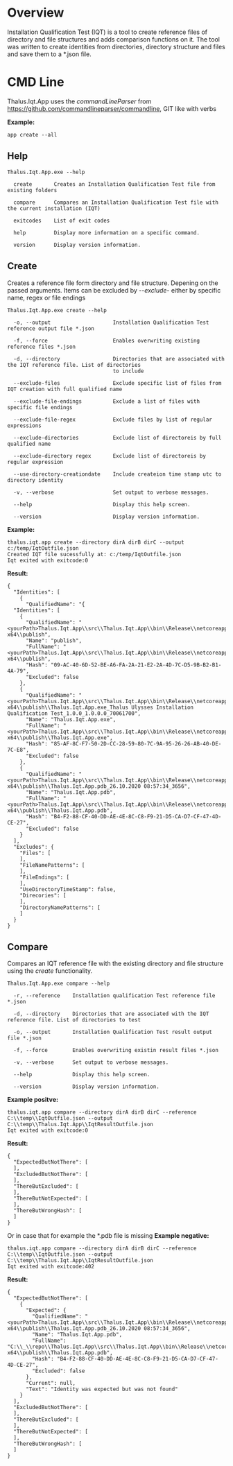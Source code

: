 # Overview
Installation Qualification Test (IQT) is a tool to create reference files of directory and
file structures and adds comparison functions on it.
The tool was written to create identities from directories, directory structure and files
and save them to a *.json file.

# CMD Line

Thalus.Iqt.App uses the *commandLineParser* from https://github.com/commandlineparser/commandline, GIT like with verbs

**Example:**
```
app create --all
```

## Help
```
Thalus.Iqt.App.exe --help

  create       Creates an Installation Qualification Test file from existing folders

  compare      Compares an Installation Qualification Test file with the current installation (IQT)

  exitcodes    List of exit codes

  help         Display more information on a specific command.

  version      Display version information.
  ```
## Create
Creates a reference file form directory and file structure. Depening on the passed arguments. Items can be excluded by *--exclude-* either by specific name, regex or file endings
```
Thalus.Iqt.App.exe create --help

  -o, --output                    Installation Qualification Test reference output file *.json

  -f, --force                     Enables overwriting existing reference files *.json

  -d, --directory                 Directories that are associated with the IQT reference file. List of directories
                                  to include

  --exclude-files                 Exclude specific list of files from IQT creation with full qualified name

  --exclude-file-endings          Exclude a list of files with specific file endings

  --exclude-file-regex            Exclude files by list of regular expressions

  --exclude-directories           Exclude list of directoreis by full qualified name

  --exclude-directory regex       Exclude list of directoreis by regular expression

  --use-directory-creationdate    Include createion time stamp utc to directory identity

  -v, --verbose                   Set output to verbose messages.

  --help                          Display this help screen.

  --version                       Display version information.
```
**Example:**
```
thalus.iqt.app create --directory dirA dirB dirC --output  c:/temp/IqtOutfile.json
Created IQT file sucessfully at: c:/temp/IqtOutfile.json
Iqt exited with exitcode:0
```
**Result:**
```
{
  "Identities": [
    {
      "QualifiedName": "{
  "Identities": [
    {
      "QualifiedName": "<yourPath>Thalus.Iqt.App\\src\\Thalus.Iqt.App\\bin\\Release\\netcoreapp3.1\\win-x64\\publish",
      "Name": "publish",
      "FullName": "<yourPath>Thalus.Iqt.App\\src\\Thalus.Iqt.App\\bin\\Release\\netcoreapp3.1\\win-x64\\publish",
      "Hash": "09-AC-40-6D-52-BE-A6-FA-2A-21-E2-2A-4D-7C-D5-9B-B2-B1-4A-79",
      "Excluded": false
    },
    {
      "QualifiedName": "<yourPath>Thalus.Iqt.App\\src\\Thalus.Iqt.App\\bin\\Release\\netcoreapp3.1\\win-x64\\publish\\Thalus.Iqt.App.exe_Thalus Ulysses Installation Qualification Test_1.0.0_1.0.0.0_70061700",
      "Name": "Thalus.Iqt.App.exe",
      "FullName": "<yourPath>Thalus.Iqt.App\\src\\Thalus.Iqt.App\\bin\\Release\\netcoreapp3.1\\win-x64\\publish\\Thalus.Iqt.App.exe",
      "Hash": "85-AF-8C-F7-50-2D-CC-28-59-80-7C-9A-95-26-26-AB-40-DE-7C-E8",
      "Excluded": false
    },
    {
      "QualifiedName": "<yourPath>Thalus.Iqt.App\\src\\Thalus.Iqt.App\\bin\\Release\\netcoreapp3.1\\win-x64\\publish\\Thalus.Iqt.App.pdb_26.10.2020 08:57:34_3656",
      "Name": "Thalus.Iqt.App.pdb",
      "FullName": "<yourPath>Thalus.Iqt.App\\src\\Thalus.Iqt.App\\bin\\Release\\netcoreapp3.1\\win-x64\\publish\\Thalus.Iqt.App.pdb",
      "Hash": "B4-F2-88-CF-40-DD-AE-4E-8C-C8-F9-21-D5-CA-D7-CF-47-4D-CE-27",
      "Excluded": false
    }
  ],
  "Excludes": {
    "Files": [
    ],
    "FileNamePatterns": [
    ],
    "FileEndings": [
    ],
    "UseDirectoryTimeStamp": false,
    "Direcories": [
    ],
    "DirectoryNamePatterns": [
    ]
  }
}
```
## Compare
Compares an IQT reference file with the existing directory and file structure using the *create* functionality.

```
Thalus.Iqt.App.exe compare --help

  -r, --reference    Installation qualification Test reference file *.json

  -d, --directory    Directories that are associated with the IQT reference file. List of directories to test

  -o, --output       Installation Qualification Test result output file *.json

  -f, --force        Enables overwriting existin result files *.json

  -v, --verbose      Set output to verbose messages.

  --help             Display this help screen.

  --version          Display version information.
```
**Example positve:**
```
thalus.iqt.app compare --directory dirA dirB dirC --reference C:\\temp\\IqtOutfile.json --output C:\\temp\\Thalus.Iqt.App\\IqtResultOutfile.json
Iqt exited with exitcode:0
```
**Result:**
```
{
  "ExpectedButNotThere": [
  ],
  "ExcludedButNotThere": [
  ],
  "ThereButExcluded": [
  ],
  "ThereButNotExpected": [
  ],
  "ThereButWrongHash": [
  ]
}
```
Or in case that for example the *.pdb file is missing
**Example negative:**
```
thalus.iqt.app compare --directory dirA dirB dirC --reference C:\\temp\\IqtOutfile.json --output C:\\temp\\Thalus.Iqt.App\\IqtResultOutfile.json
Iqt exited with exitcode:402
```
**Result:**
```
{
  "ExpectedButNotThere": [
    {
      "Expected": {
        "QualifiedName": "<yourPath>Thalus.Iqt.App\\src\\Thalus.Iqt.App\\bin\\Release\\netcoreapp3.1\\win-x64\\publish\\Thalus.Iqt.App.pdb_26.10.2020 08:57:34_3656",
        "Name": "Thalus.Iqt.App.pdb",
        "FullName": "C:\\_\\repo\\Thalus.Iqt.App\\src\\Thalus.Iqt.App\\bin\\Release\\netcoreapp3.1\\win-x64\\publish\\Thalus.Iqt.App.pdb",
        "Hash": "B4-F2-88-CF-40-DD-AE-4E-8C-C8-F9-21-D5-CA-D7-CF-47-4D-CE-27",
        "Excluded": false
      },
      "Current": null,
      "Text": "Identity was expected but was not found"
    }
  ],
  "ExcludedButNotThere": [
  ],
  "ThereButExcluded": [
  ],
  "ThereButNotExpected": [
  ],
  "ThereButWrongHash": [
  ]
}
```


